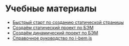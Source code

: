 # Учебные материалы

* [Быстрый старт по созданию статической страницы](https://github.com/bem-site/bem-method/blob/bem-info-data/articles/quick-start-static/quick-start-static.ru.md)
* [Создаём статический проект по БЭМ](https://github.com/bem-site/bem-method/blob/bem-info-data/articles/start-with-project-stub/start-with-project-stub.ru.md)
* [Создаём динамический проект по БЭМ](https://github.com/bem-site/bem-method/blob/bem-info-data/articles/start-with-bem-express/start-with-bem-express.ru.md)
* [Справочное руководство по i-bem.js](https://github.com/bem-site/bem-js-tutorial/blob/master/00-Intro/00-Intro.ru.md)
